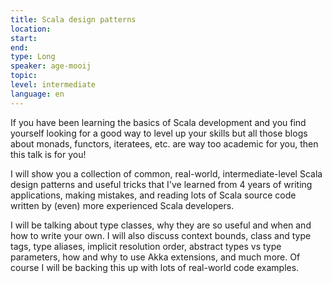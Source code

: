 ```yaml
---
title: Scala design patterns
location: 
start: 
end: 
type: Long
speaker: age-mooij
topic: 
level: intermediate
language: en
---
```


If you have been learning the basics of Scala development and you find yourself looking for a good way to level up your skills but all those blogs about monads, functors, iteratees, etc. are way too academic for you, then this  talk is for you!

I will show you a collection of common, real-world, intermediate-level Scala design patterns and useful tricks that I've learned from 4 years of writing applications, making mistakes, and reading lots of Scala source code written by (even) more experienced Scala developers.

I will be talking about type classes, why they are so useful and when and how to write your own. I will also discuss context bounds, class and type tags, type aliases, implicit resolution order, abstract types vs type parameters, how and why to use Akka extensions, and much more. Of course I will be backing this up with lots of real-world code examples.